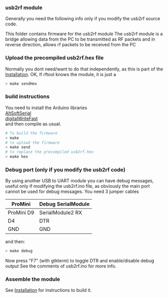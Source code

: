 ### usb2rf module
Generally you need the following info only if you modify the usb2rf source code.

This folder contains firmware for the usb2rf module
The usb2rf module is a bridge allowing data from the PC to be transmitted as RF packets and in reverse
direction, allows rf packets to be received from the PC

### Upload the precompiled usb2rf.hex file
Normally you dont need/want to do that independently, as this is part of the [Installation](../help/Installation.md).
OK, If rftool knows the module, it is just a
```sh
> make sendHex
```

### build instructions
You need to install the Arduino libraries<br/>
[AltSoftSerial](https://github.com/PaulStoffregen/AltSoftSerial)<br/>
[digitalWriteFast](https://github.com/NicksonYap/digitalWriteFast)<br/>
and then compile as usual.
```sh
# To build the firmware
> make
# to upload the firmware
> make send
# to replace the precompiled usb2rf.hex
> make hex
```

### Debug port (only if you modify the usb2rf code)
By using another USB to UART module you can have debug messages, useful only if modifying the
usb2rf.ino file, as obviously the main port cannot be used for debug messages.
You need 3 jumper cables

ProMini | Debug SerialModule
------ | -----
ProMini D9 | SerialModule2 RX
D4 | DTR
GND | GND

and then:
```sh
> make debug
```
Now press "F7" (with gtkterm) to toggle DTR and enable/disable debug output
See the comments of usb2rf.ino for more info.

### Assemble the module
See [Installation](../help/Installation.md) for instructions to build it.
